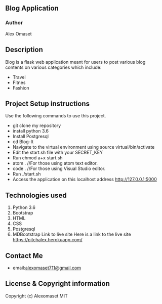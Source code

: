## Blog Application
### Author
Alex Omaset
## Description
Blog is a flask web application meant for users to post various blog contents on various categories which include:


* Travel
* Fitnes
* Fashion


## Project Setup instructions
Use the following commands to use this project.

* git clone my repository
* install python 3.6
* Install Postgresql
* cd Blog-It
* Navigate to the virtual environment using source virtual/bin/activate
* Edit the start.sh file with your SECRET_KEY
* Run chmod a+x start.sh
* atom . //For those using atom text editor.
* code . //For those using Visual Studio editor.
* Run ./start.sh
* Access the application on this localhost address http://127.0.0.1:5000

## Technologies used

1. Python 3.6
2. Bootstrap
3. HTML
4. CSS
5. Postgresql
6. MDBootstrap
Link to live site
Here is a link to the live site https://pitchalex.herokuapp.com/

## Contact Me
* email:alexomaset711@gmail.com

## License & Copyright information
Copyright (c) Alexomaset
MIT

